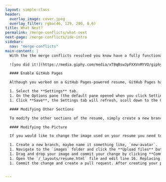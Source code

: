 ```yaml
---
layout: simple-class
header:
  overlay_image: cover.jpeg
  overlay_filter: rgba(46, 129, 200, 0.6)
title: What Next?
permalink: /merge-conflicts/what-next
next-page: /merge-conflicts/ide-intro
sidebar:
  nav: "merge-conflicts"
main-content: |
  With the the merge conflicts resolved you know have a fully functional GitHub Pages based resume.

  ![you did it!](https://media.giphy.com/media/xT8qBswJpFXXVnMYVO/giphy.gif)

  #### Enable GitHub Pages

  Although you worked on a GitHub Pages-powered resume, GitHub Pages haven't been enabled for your repository so no one can see it. Follow these steps to enable GitHub Pages and officially publish your resume.

  1. Select the **Settings** tab.
  1. On the Options pane (the default pane opened when you click Settings), select the **Source** drop-down in the GitHub Pages section and select **master branch**.
  1. Click **Save**, the Settings tab will refresh, scoll down to the GitHub Pages section to see the link to your GitHub Pages site.

  #### Modifying Other Sections

  To modify the other sections of the resume, simply create a new branch and modify the the files found in the `/_data` folder. For instance, to modify the Projects section, edit the `/_data/projects.yml` file. After making your changes, create a new pull request with your branch and merge your changes.

  #### Modifying the Picture

  If you would like to change the image used on your resume you need to perform a few actions.

  1. Create a new branch, maybe name it something like, `new-avatar`.
  1. Navigate to the `images` folder and click the **Upload files** button.
  1. Drag and drop your image and commit your change by clicking **Commit changes**.
  1. Open the `/_layouts/resume.html` file and edit line 16. Replacing `images/bob-avatar.jpg` with `images/YourFileName`.
  1. Commit the change and create a pull request. After creating your pull request **merge** and **delete the branch**.


---
```


